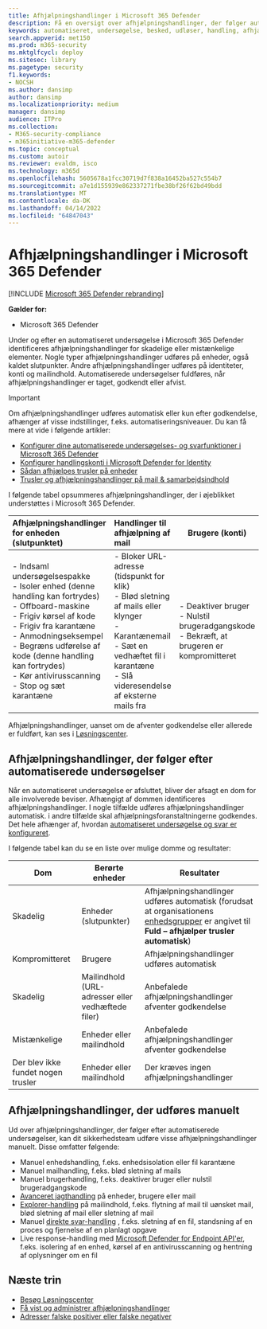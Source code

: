 ```yaml
---
title: Afhjælpningshandlinger i Microsoft 365 Defender
description: Få en oversigt over afhjælpningshandlinger, der følger automatiserede undersøgelser i Microsoft 365 Defender
keywords: automatiseret, undersøgelse, besked, udløser, handling, afhjælpning
search.appverid: met150
ms.prod: m365-security
ms.mktglfcycl: deploy
ms.sitesec: library
ms.pagetype: security
f1.keywords:
- NOCSH
ms.author: dansimp
author: dansimp
ms.localizationpriority: medium
manager: dansimp
audience: ITPro
ms.collection:
- M365-security-compliance
- m365initiative-m365-defender
ms.topic: conceptual
ms.custom: autoir
ms.reviewer: evaldm, isco
ms.technology: m365d
ms.openlocfilehash: 5605678a1fcc30719d7f838a16452ba527c554b7
ms.sourcegitcommit: a7e1d155939e862337271fbe38bf26f62bd49bdd
ms.translationtype: MT
ms.contentlocale: da-DK
ms.lasthandoff: 04/14/2022
ms.locfileid: "64847043"
---
```

# <a name="remediation-actions-in-microsoft-365-defender"></a>Afhjælpningshandlinger i Microsoft 365 Defender

[!INCLUDE [Microsoft 365 Defender rebranding](../includes/microsoft-defender.md)]

**Gælder for:**

- Microsoft 365 Defender

Under og efter en automatiseret undersøgelse i Microsoft 365 Defender identificeres afhjælpningshandlinger for skadelige eller mistænkelige elementer. Nogle typer afhjælpningshandlinger udføres på enheder, også kaldet slutpunkter. Andre afhjælpningshandlinger udføres på identiteter, konti og mailindhold. Automatiserede undersøgelser fuldføres, når afhjælpningshandlinger er taget, godkendt eller afvist.

> [!IMPORTANT]
> Om afhjælpningshandlinger udføres automatisk eller kun efter godkendelse, afhænger af visse indstillinger, f.eks. automatiseringsniveauer. Du kan få mere at vide i følgende artikler:
>
> - [Konfigurer dine automatiserede undersøgelses- og svarfunktioner i Microsoft 365 Defender](m365d-configure-auto-investigation-response.md)
> - [Konfigurer handlingskonti i Microsoft Defender for Identity](/defender-for-identity/manage-action-accounts)
> - [Sådan afhjælpes trusler på enheder](../defender-endpoint/automated-investigations.md)
> - [Trusler og afhjælpningshandlinger på mail & samarbejdsindhold](../office-365-security/air-remediation-actions.md#threats-and-remediation-actions)

I følgende tabel opsummeres afhjælpningshandlinger, der i øjeblikket understøttes i Microsoft 365 Defender.

|Afhjælpningshandlinger for enheden (slutpunktet)  |Handlinger til afhjælpning af mail  |Brugere (konti)  |
|:---------|:---------|----------|
|- Indsaml undersøgelsespakke <br/>- Isoler enhed (denne handling kan fortrydes)<br/>- Offboard-maskine <br/>- Frigiv kørsel af kode <br/>- Frigiv fra karantæne <br/>- Anmodningseksempel <br/>- Begræns udførelse af kode (denne handling kan fortrydes) <br/>- Kør antivirusscanning <br/>- Stop og sæt karantæne      |- Bloker URL-adresse (tidspunkt for klik)<br/>- Blød sletning af mails eller klynger<br/>- Karantænemail<br/>- Sæt en vedhæftet fil i karantæne<br/>- Slå videresendelse af eksterne mails fra          |- Deaktiver bruger<br />- Nulstil brugeradgangskode<br />- Bekræft, at brugeren er kompromitteret          |

Afhjælpningshandlinger, uanset om de afventer godkendelse eller allerede er fuldført, kan ses i [Løsningscenter](m365d-action-center.md).

## <a name="remediation-actions-that-follow-automated-investigations"></a>Afhjælpningshandlinger, der følger efter automatiserede undersøgelser

Når en automatiseret undersøgelse er afsluttet, bliver der afsagt en dom for alle involverede beviser. Afhængigt af dommen identificeres afhjælpningshandlinger. I nogle tilfælde udføres afhjælpningshandlinger automatisk. i andre tilfælde skal afhjælpningsforanstaltningerne godkendes. Det hele afhænger af, hvordan [automatiseret undersøgelse og svar er konfigureret](m365d-configure-auto-investigation-response.md).

I følgende tabel kan du se en liste over mulige domme og resultater:

| Dom    | Berørte enheder    | Resultater|
|------|------|------|
| Skadelig    | Enheder (slutpunkter)    | Afhjælpningshandlinger udføres automatisk (forudsat at organisationens [enhedsgrupper](m365d-configure-auto-investigation-response.md#review-or-change-the-automation-level-for-device-groups) er angivet til **Fuld – afhjælper trusler automatisk**)|
| Kompromitteret | Brugere | Afhjælpningshandlinger udføres automatisk |
| Skadelig    | Mailindhold (URL-adresser eller vedhæftede filer) | Anbefalede afhjælpningshandlinger afventer godkendelse|
| Mistænkelige    | Enheder eller mailindhold | Anbefalede afhjælpningshandlinger afventer godkendelse|
| Der blev ikke fundet nogen trusler    | Enheder eller mailindhold    | Der kræves ingen afhjælpningshandlinger|

## <a name="remediation-actions-that-are-taken-manually"></a>Afhjælpningshandlinger, der udføres manuelt

Ud over afhjælpningshandlinger, der følger efter automatiserede undersøgelser, kan dit sikkerhedsteam udføre visse afhjælpningshandlinger manuelt. Disse omfatter følgende:

- Manuel enhedshandling, f.eks. enhedsisolation eller fil karantæne
- Manuel mailhandling, f.eks. blød sletning af mails
- Manuel brugerhandling, f.eks. deaktiver bruger eller nulstil brugeradgangskode
- [Avanceret jagthandling](../defender-endpoint/advanced-hunting-overview.md) på enheder, brugere eller mail
- [Explorer-handling](../office-365-security/threat-explorer.md) på mailindhold, f.eks. flytning af mail til uønsket mail, blød sletning af mail eller sletning af mail
- Manuel [direkte svar-handling](/windows/security/threat-protection/microsoft-defender-atp/live-response) , f.eks. sletning af en fil, standsning af en proces og fjernelse af en planlagt opgave
- Live response-handling med [Microsoft Defender for Endpoint API'er](../defender-endpoint/management-apis.md#microsoft-defender-for-endpoint-apis), f.eks. isolering af en enhed, kørsel af en antivirusscanning og hentning af oplysninger om en fil

## <a name="next-steps"></a>Næste trin

- [Besøg Løsningscenter](m365d-action-center.md)
- [Få vist og administrer afhjælpningshandlinger](m365d-autoir-actions.md)
- [Adresser falske positiver eller falske negativer](m365d-autoir-report-false-positives-negatives.md)
